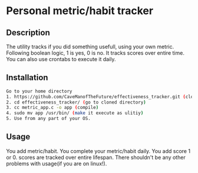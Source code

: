 # Personal metric/habit tracker 

## Description
The utility tracks if you did something usefull, using your own metric. Following boolean logic, 1 is yes, 0 is no. It tracks scores over entire time. You can also use crontabs to execute it daily.

## Installation
```bash
Go to your home directory 
1. https://github.com/CaveManofTheFuture/effectiveness_tracker.git (clone repo)
2. cd effectiveness_tracker/ (go to cloned directory)
3. cc metric_app.c -o app (compile)
4. sudo mv app /usr/bin/ (make it execute as ulitiy) 
5. Use from any part of your OS.
```

## Usage
You add metric/habit. You complete your metric/habit daily. You add score 1 or 0. scores are tracked over entire lifespan.
There shouldn't be any other problems with usage(if you are on linux!).
